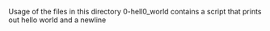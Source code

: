Usage of the files in this directory
0-hell0_world contains a script that prints out hello world and a newline
